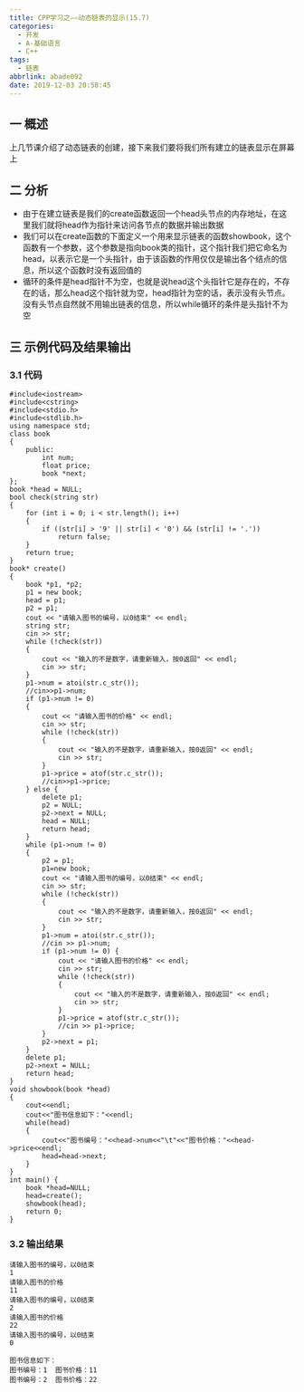 ```yaml
---
title: CPP学习之——动态链表的显示(15.7)
categories:
  - 开发
  - A-基础语言
  - C++
tags:
  - 链表
abbrlink: abade092
date: 2019-12-03 20:58:45
---
```

## 一 概述

上几节课介绍了动态链表的创建，接下来我们要将我们所有建立的链表显示在屏幕上    

<!--more--> 

## 二 分析

* 由于在建立链表是我们的create函数返回一个head头节点的内存地址，在这里我们就将head作为指针来访问各节点的数据并输出数据 
* 我们可以在create函数的下面定义一个用来显示链表的函数showbook，这个函数有一个参数，这个参数是指向book类的指针，这个指针我们把它命名为head，以表示它是一个头指针，由于该函数的作用仅仅是输出各个结点的信息，所以这个函数时没有返回值的
* 循环的条件是head指针不为空，也就是说head这个头指针它是存在的，不存在的话，那么head这个指针就为空，head指针为空的话，表示没有头节点。没有头节点自然就不用输出链表的信息，所以while循环的条件是头指针不为空

## 三 示例代码及结果输出

### 3.1 代码

```
#include<iostream>
#include<cstring>
#include<stdio.h>
#include<stdlib.h>
using namespace std;
class book 
{
	public:
		int num;
		float price;
		book *next;
};
book *head = NULL;
bool check(string str) 
{
	for (int i = 0; i < str.length(); i++) 
	{
		if ((str[i] > '9' || str[i] < '0') && (str[i] != '.'))
			return false;
	}
	return true;
}
book* create() 
{
	book *p1, *p2;
	p1 = new book;
	head = p1;
	p2 = p1;
	cout << "请输入图书的编号，以0结束" << endl;
	string str;
	cin >> str;
	while (!check(str)) 
	{
		cout << "输入的不是数字，请重新输入，按0返回" << endl;
		cin >> str;
	}
	p1->num = atoi(str.c_str());
	//cin>>p1->num;
	if (p1->num != 0) 
	{
		cout << "请输入图书的价格" << endl;
		cin >> str;
		while (!check(str)) 
		{
			cout << "输入的不是数字，请重新输入，按0返回" << endl;
			cin >> str;
		}
		p1->price = atof(str.c_str());
		//cin>>p1->price;
	} else {
		delete p1;
		p2 = NULL;
		p2->next = NULL;
		head = NULL;
		return head;
	}
	while (p1->num != 0) 
	{
		p2 = p1;
		p1=new book;
		cout << "请输入图书的编号，以0结束" << endl;
		cin >> str;
		while (!check(str)) 
		{
			cout << "输入的不是数字，请重新输入，按0返回" << endl;
			cin >> str;
		}
		p1->num = atoi(str.c_str());
		//cin >> p1->num;
		if (p1->num != 0) {
			cout << "请输入图书的价格" << endl;
			cin >> str;
			while (!check(str)) 
			{
				cout << "输入的不是数字，请重新输入，按0返回" << endl;
				cin >> str;
			}
			p1->price = atof(str.c_str());
			//cin >> p1->price;
		}
		p2->next = p1;
	}
	delete p1;
	p2->next = NULL;
	return head;
}
void showbook(book *head)
{
	cout<<endl;
	cout<<"图书信息如下："<<endl;
	while(head)
	{
		cout<<"图书编号："<<head->num<<"\t"<<"图书价格："<<head->price<<endl;
		head=head->next;
	}
}
int main() {
	book *head=NULL;
	head=create();
	showbook(head);
	return 0;
}
```

### 3.2 输出结果

```
请输入图书的编号，以0结束
1
请输入图书的价格
11
请输入图书的编号，以0结束
2
请输入图书的价格
22
请输入图书的编号，以0结束
0

图书信息如下：
图书编号：1	图书价格：11
图书编号：2	图书价格：22
```
